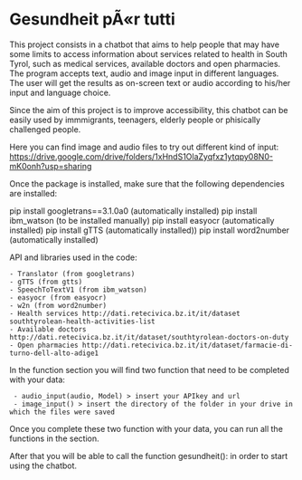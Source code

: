 # Gesundheit pÃ«r tutti

This project consists in a chatbot that aims to help people that may have some limits to access information about services related to health in South Tyrol, such as medical services, available doctors and open pharmacies. The program accepts text, audio and image input in different languages. The user will get the results as on-screen text or audio according to his/her input and language choice.

Since the aim of this project is to improve accessibility, this chatbot can be easily used by immmigrants, teenagers, elderly people or phisically challenged people.

Here you can find image and audio files to try out different kind of input: https://drive.google.com/drive/folders/1xHndS1OlaZyqfxz1ytqpy08N0-mK0onh?usp=sharing

Once the package is installed, make sure that the following dependencies are installed:

  pip install googletrans==3.1.0a0 (automatically installed)
  pip install ibm_watson (to be installed manually)
  pip install easyocr (automatically installed)
  pip install gTTS (automatically installed))
  pip install word2number (automatically installed)
  
API and libraries used in the code:

    - Translator (from googletrans)
    - gTTS (from gtts)
    - SpeechToTextV1 (from ibm_watson)
    - easyocr (from easyocr)
    - w2n (from word2number)
    - Health services http://dati.retecivica.bz.it/it/dataset southtyrolean-health-activities-list
    - Available doctors http://dati.retecivica.bz.it/it/dataset/southtyrolean-doctors-on-duty
    - Open pharmacies http://dati.retecivica.bz.it/it/dataset/farmacie-di-turno-dell-alto-adige1
  

In the function section you will find two function that need to be completed with your data:

     - audio_input(audio, Model) > insert your APIkey and url
     - image_input() > insert the directory of the folder in your drive in which the files were saved 

Once you complete these two function with your data, you can run all the functions in the section.
  
After that you will be able to call the function gesundheit(): in order to start using the chatbot.  

